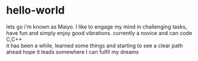 # hello-world
lets go
i'm known as Maiyo. I like to engage my mind in challenging tasks, have fun and simply enjoy good vibrations. currently a novice and can code C,C++   
it has been a while, learned some things and starting to see a clear path ahead hope it leads somewhere I can fulfil my dreams